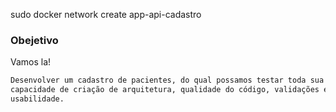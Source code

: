 
sudo docker network create app-api-cadastro  


### Obejetivo

Vamos la!
```sh
Desenvolver um cadastro de pacientes, do qual possamos testar toda sua
capacidade de criação de arquitetura, qualidade do código, validações e
usabilidade.
```